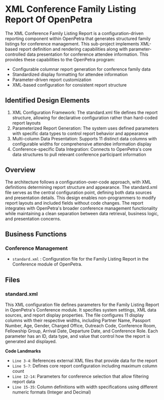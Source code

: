 # XML Conference Family Listing Report Of OpenPetra

The XML Conference Family Listing Report is a configuration-driven reporting component within OpenPetra that generates structured family listings for conference management. This sub-project implements XML-based report definition and rendering capabilities along with parameter-controlled data presentation for conference attendee information. This provides these capabilities to the OpenPetra program:

- Configurable columnar report generation for conference family data
- Standardized display formatting for attendee information
- Parameter-driven report customization
- XML-based configuration for consistent report structure

## Identified Design Elements

1. XML Configuration Framework: The standard.xml file defines the report structure, allowing for declarative configuration rather than hard-coded report layouts
2. Parameterized Report Generation: The system uses defined parameters with specific data types to control report behavior and appearance
3. Multi-column Data Presentation: Supports 11 distinct data columns with configurable widths for comprehensive attendee information display
4. Conference-specific Data Integration: Connects to OpenPetra's core data structures to pull relevant conference participant information

## Overview
The architecture follows a configuration-over-code approach, with XML definitions determining report structure and appearance. The standard.xml file serves as the central configuration point, defining both data sources and presentation details. This design enables non-programmers to modify report layouts and included fields without code changes. The report integrates with OpenPetra's broader conference management functionality while maintaining a clean separation between data retrieval, business logic, and presentation concerns.

## Business Functions

### Conference Management
- `standard.xml` : Configuration file for the Family Listing Report in the Conference module of OpenPetra.

## Files
### standard.xml

This XML configuration file defines parameters for the Family Listing Report in OpenPetra's Conference module. It specifies system settings, XML data sources, and report display properties. The file configures 11 display columns with their respective widths, including Partner Name, Passport Number, Age, Gender, Charged Office, Outreach Code, Conference Room, Fellowship Group, Arrival Date, Departure Date, and Conference Role. Each parameter has an ID, data type, and value that control how the report is generated and displayed.

 **Code Landmarks**
- `Line 3-4`: References external XML files that provide data for the report
- `Line 5-7`: Defines core report configuration including maximum column count
- `Line 12-14`: Parameters for conference selection that allow filtering report data
- `Line 15-35`: Column definitions with width specifications using different numeric formats (Integer and Decimal)

[Generated by the Sage AI expert workbench: 2025-03-30 02:22:57  https://sage-tech.ai/workbench]: #